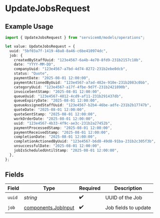 # UpdateJobsRequest

## Example Usage

```typescript
import { UpdateJobsRequest } from "servicem8/models/operations";

let value: UpdateJobsRequest = {
  uuid: "5bf03a7f-1419-48a8-8a46-c6be410974dc",
  job: {
    createdByStaffUuid: "123e4567-6a4b-4e70-8fd9-231b2157c18b",
    date: "YYYY-MM-DD",
    companyUuid: "123e4567-a7bd-4d74-8272-231b2ebe0dcb",
    status: "Quote",
    paymentDate: "2025-08-01 12:00:00",
    paymentActionedByUuid: "123e4567-a7ad-482e-910e-231b2083c0bb",
    categoryUuid: "123e4567-a17f-4fbe-9d7f-231b2421890b",
    invoiceSentStamp: "2025-08-01 12:00:00",
    queueUuid: "123e4567-4812-4cd9-af11-231b291437db",
    queueExpiryDate: "2025-08-01 12:00:00",
    queueAssignedStaffUuid: "123e4567-b2b4-46be-adfe-231b2b17747b",
    quoteDate: "2025-08-01 12:00:00",
    quoteSentStamp: "2025-08-01 12:00:00",
    workOrderDate: "2025-08-01 12:00:00",
    uuid: "123e4567-4b33-4f9c-ae3c-231b2a27452b",
    paymentProcessedStamp: "2025-08-01 12:00:00",
    paymentReceivedStamp: "2025-08-01 12:00:00",
    completionDate: "2025-08-01 12:00:00",
    completionActionedByUuid: "123e4567-b6d8-49d8-91ba-231b2c305f3b",
    unsuccessfulDate: "2025-08-01 12:00:00",
    jobIsScheduledUntilStamp: "2025-08-01 12:00:00",
  },
};
```

## Fields

| Field                                                      | Type                                                       | Required                                                   | Description                                                |
| ---------------------------------------------------------- | ---------------------------------------------------------- | ---------------------------------------------------------- | ---------------------------------------------------------- |
| `uuid`                                                     | *string*                                                   | :heavy_check_mark:                                         | UUID of the Job                                            |
| `job`                                                      | [components.JobInput](../../models/components/jobinput.md) | :heavy_check_mark:                                         | Job fields to update                                       |